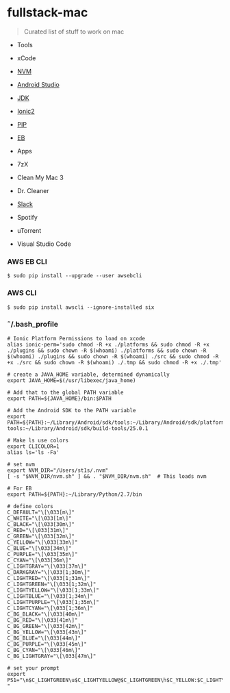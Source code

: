 # fullstack-mac

> Curated list of stuff to work on mac

- Tools
 - xCode
 - [NVM](https://github.com/creationix/nvm)
 - [Android Studio](https://developer.android.com/studio/index.html)
 - [JDK](http://www.oracle.com/technetwork/java/javase/downloads/jdk8-downloads-2133151.html)
 - [Ionic2](http://ionicframework.com/docs/v2/resources/platform-setup/mac-setup.html)
 - [PIP](https://pip.pypa.io/en/stable/installing/)
 - [EB](http://docs.aws.amazon.com/elasticbeanstalk/latest/dg/eb-cli3-install.html)
 
- Apps
 - 7zX
 - Clean My Mac 3
 - Dr. Cleaner
 - [Slack](https://slack.com/downloads/osx)
 - Spotify
 - uTorrent
 - Visual Studio Code


### AWS EB CLI
```
$ sudo pip install --upgrade --user awsebcli
```

### AWS CLI
```
$ sudo pip install awscli --ignore-installed six
```

### ˜/.bash_profile

```
# Ionic Platform Permissions to load on xcode
alias ionic-perm='sudo chmod -R +x ./platforms && sudo chmod -R +x ./plugins && sudo chown -R $(whoami) ./platforms && sudo chown -R $(whoami) ./plugins && sudo chown -R $(whoami) ./src && sudo chmod -R +x ./src && sudo chown -R $(whoami) ./.tmp && sudo chmod -R +x ./.tmp'

# create a JAVA_HOME variable, determined dynamically
export JAVA_HOME=$(/usr/libexec/java_home)

# Add that to the global PATH variable
export PATH=${JAVA_HOME}/bin:$PATH

# Add the Android SDK to the PATH variable
export PATH=${PATH}:~/Library/Android/sdk/tools:~/Library/Android/sdk/platform-tools:~/Library/Android/sdk/build-tools/25.0.1

# Make ls use colors
export CLICOLOR=1
alias ls='ls -Fa'

# set nvm
export NVM_DIR="/Users/st1s/.nvm"
[ -s "$NVM_DIR/nvm.sh" ] && . "$NVM_DIR/nvm.sh"  # This loads nvm

# For EB
export PATH=${PATH}:~/Library/Python/2.7/bin

# define colors
C_DEFAULT="\[\033[m\]"
C_WHITE="\[\033[1m\]"
C_BLACK="\[\033[30m\]"
C_RED="\[\033[31m\]"
C_GREEN="\[\033[32m\]"
C_YELLOW="\[\033[33m\]"
C_BLUE="\[\033[34m\]"
C_PURPLE="\[\033[35m\]"
C_CYAN="\[\033[36m\]"
C_LIGHTGRAY="\[\033[37m\]"
C_DARKGRAY="\[\033[1;30m\]"
C_LIGHTRED="\[\033[1;31m\]"
C_LIGHTGREEN="\[\033[1;32m\]"
C_LIGHTYELLOW="\[\033[1;33m\]"
C_LIGHTBLUE="\[\033[1;34m\]"
C_LIGHTPURPLE="\[\033[1;35m\]"
C_LIGHTCYAN="\[\033[1;36m\]"
C_BG_BLACK="\[\033[40m\]"
C_BG_RED="\[\033[41m\]"
C_BG_GREEN="\[\033[42m\]"
C_BG_YELLOW="\[\033[43m\]"
C_BG_BLUE="\[\033[44m\]"
C_BG_PURPLE="\[\033[45m\]"
C_BG_CYAN="\[\033[46m\]"
C_BG_LIGHTGRAY="\[\033[47m\]"

# set your prompt
export PS1="\n$C_LIGHTGREEN\u$C_LIGHTYELLOW@$C_LIGHTGREEN\h$C_YELLOW:$C_LIGHTYELLOW\w$C_LIGHTGRAY\n\$$C_DEFAULT "
```
